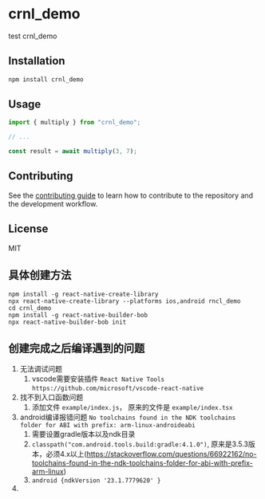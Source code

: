 # crnl_demo

test crnl_demo

## Installation

```sh
npm install crnl_demo
```

## Usage

```js
import { multiply } from "crnl_demo";

// ...

const result = await multiply(3, 7);
```

## Contributing

See the [contributing guide](CONTRIBUTING.md) to learn how to contribute to the repository and the development workflow.

## License

MIT


## 具体创建方法
```
npm install -g react-native-create-library
npx react-native-create-library --platforms ios,android rncl_demo
cd crnl_demo
npm install -g react-native-builder-bob
npx react-native-builder-bob init
```


## 创建完成之后编译遇到的问题
1. 无法调试问题  
   1. vscode需要安装插件 `React Native Tools` `https://github.com/microsoft/vscode-react-native`
2. 找不到入口函数问题
   1. 添加文件 `example/index.js`， 原来的文件是 `example/index.tsx`  
3. android编译报错问题 `No toolchains found in the NDK toolchains folder for ABI with prefix: arm-linux-androideabi`
   1. 需要设置gradle版本以及ndk目录
   2. `classpath("com.android.tools.build:gradle:4.1.0")`, 原来是3.5.3版本，必须4.x以上(https://stackoverflow.com/questions/66922162/no-toolchains-found-in-the-ndk-toolchains-folder-for-abi-with-prefix-arm-linux)  
   3. `android {ndkVersion '23.1.7779620' }`
4. 